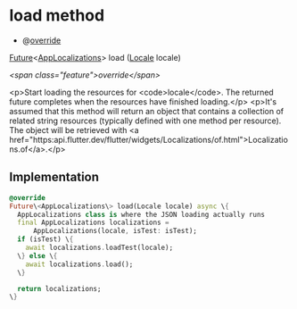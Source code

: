 


# load method







- @[override](https:api.flutter.dev/flutter/dart-core/override-constant.html)

[Future](https:api.flutter.dev/flutter/dart-async/Future-class.html)&lt;[AppLocalizations](../../utils_app_localization/AppLocalizations-class.md)\> load
([Locale](https:api.flutter.dev/flutter/dart-ui/Locale-class.html) locale)

_\<span class="feature"\>override\</span\>_



\<p\>Start loading the resources for \<code\>locale\</code\>. The returned future completes
when the resources have finished loading.\</p\>
\<p\>It's assumed that this method will return an object that contains a
collection of related string resources (typically defined with one method
per resource). The object will be retrieved with \<a href="https:api.flutter.dev/flutter/widgets/Localizations/of.html"\>Localizations.of\</a\>.\</p\>



## Implementation

```dart
@override
Future\<AppLocalizations\> load(Locale locale) async \{
  AppLocalizations class is where the JSON loading actually runs
  final AppLocalizations localizations =
      AppLocalizations(locale, isTest: isTest);
  if (isTest) \{
    await localizations.loadTest(locale);
  \} else \{
    await localizations.load();
  \}

  return localizations;
\}
```







